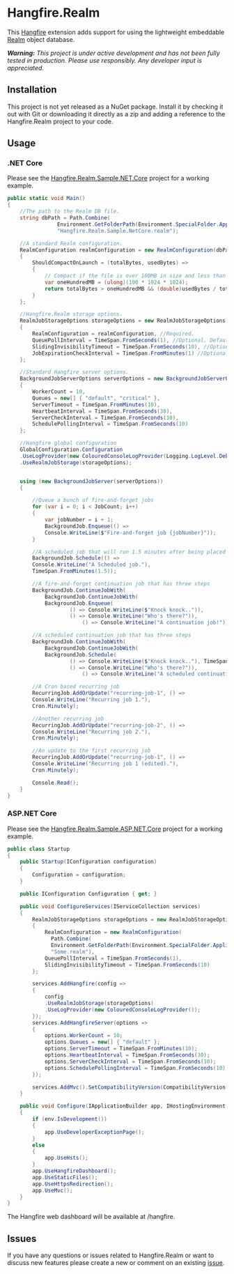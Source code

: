 # Hangfire.Realm

This [Hangfire](http://hangfire.io) extension adds support for using the lightweight embeddable [Realm](https://realm.io) object database.

_**Warning:** This project is under active development and has not been fully tested in production. Please use responsibly. Any developer input is appreciated._

## Installation

This project is not yet released as a NuGet package. Install it by checking it out with Git or downloading it directly as a zip and adding a reference to the Hangfire.Realm project to your code.

## Usage

### .NET Core

Please see the [Hangfire.Realm.Sample.NET.Core](https://github.com/gottscj/Hangfire.Realm/tree/master/src/Hangfire.Realm.Sample.NET.Core) project for a working example.

```csharp
public static void Main()
{
    //The path to the Realm DB file.
    string dbPath = Path.Combine(
                Environment.GetFolderPath(Environment.SpecialFolder.ApplicationData),
                "Hangfire.Realm.Sample.NetCore.realm");

    //A standard Realm configuration.
    RealmConfiguration realmConfiguration = new RealmConfiguration(dbPath)
    {
        ShouldCompactOnLaunch = (totalBytes, usedBytes) =>
        {
            // Compact if the file is over 100MB in size and less than 50% 'used'
            var oneHundredMB = (ulong)(100 * 1024 * 1024);
            return totalBytes > oneHundredMB && (double)usedBytes / totalBytes < 0.5;
        }
    };

    //Hangfire.Realm storage options.
    RealmJobStorageOptions storageOptions = new RealmJobStorageOptions
    {
        RealmConfiguration = realmConfiguration, //Required.
        QueuePollInterval = TimeSpan.FromSeconds(1), //Optional. Defaults to TimeSpan.FromSeconds(15)
        SlidingInvisibilityTimeout = TimeSpan.FromSeconds(10), //Optional. Defaults to TimeSpan.FromMinutes(10)
        JobExpirationCheckInterval = TimeSpan.FromMinutes(1) //Optional. Defaults to TimeSpan.FromMinutes(30)
    };

    //Standard Hangfire server options.
    BackgroundJobServerOptions serverOptions = new BackgroundJobServerOptions()
    {
        WorkerCount = 10,
        Queues = new[] { "default", "critical" },
        ServerTimeout = TimeSpan.FromMinutes(10),
        HeartbeatInterval = TimeSpan.FromSeconds(30),
        ServerCheckInterval = TimeSpan.FromSeconds(10),
        SchedulePollingInterval = TimeSpan.FromSeconds(10)
    };

    //Hangfire global configuration
    GlobalConfiguration.Configuration
    .UseLogProvider(new ColouredConsoleLogProvider(Logging.LogLevel.Debug))
    .UseRealmJobStorage(storageOptions);


    using (new BackgroundJobServer(serverOptions))
    {

        //Queue a bunch of fire-and-forget jobs
        for (var i = 0; i < JobCount; i++)
        {
            var jobNumber = i + 1;
            BackgroundJob.Enqueue(() =>
            Console.WriteLine($"Fire-and-forget job {jobNumber}"));
        }

        //A scheduled job that will run 1.5 minutes after being placed in queue
        BackgroundJob.Schedule(() =>
        Console.WriteLine("A Scheduled job."),
        TimeSpan.FromMinutes(1.5));

        //A fire-and-forget continuation job that has three steps
        BackgroundJob.ContinueJobWith(
            BackgroundJob.ContinueJobWith(
            BackgroundJob.Enqueue(
                    () => Console.WriteLine($"Knock knock..")),
                    () => Console.WriteLine("Who's there?")),
                        () => Console.WriteLine("A continuation job!"));

        //A scheduled continuation job that has three steps
        BackgroundJob.ContinueJobWith(
            BackgroundJob.ContinueJobWith(
            BackgroundJob.Schedule(
                    () => Console.WriteLine($"Knock knock.."), TimeSpan.FromMinutes(2)),
                    () => Console.WriteLine("Who's there?")),
                        () => Console.WriteLine("A scheduled continuation job!"));

        //A Cron based recurring job
        RecurringJob.AddOrUpdate("recurring-job-1", () =>
        Console.WriteLine("Recurring job 1."),
        Cron.Minutely);

        //Another recurring job
        RecurringJob.AddOrUpdate("recurring-job-2", () =>
        Console.WriteLine("Recurring job 2."),
        Cron.Minutely);

        //An update to the first recurring job
        RecurringJob.AddOrUpdate("recurring-job-1", () =>
        Console.WriteLine("Recurring job 1 (edited)."),
        Cron.Minutely);

        Console.Read();
    }
}
```

### ASP.NET Core

Please see the [Hangfire.Realm.Sample.ASP.NET.Core](https://github.com/gottscj/Hangfire.Realm/tree/master/src/Hangfire.Realm.Sample.ASP.NET.Core) project for a working example.

```csharp
public class Startup
{
    public Startup(IConfiguration configuration)
    {
        Configuration = configuration;
    }

    public IConfiguration Configuration { get; }

    public void ConfigureServices(IServiceCollection services)
    {
        RealmJobStorageOptions storageOptions = new RealmJobStorageOptions
        {
            RealmConfiguration = new RealmConfiguration(
              Path.Combine(
              Environment.GetFolderPath(Environment.SpecialFolder.ApplicationData),
              "Some.realm"),
            QueuePollInterval = TimeSpan.FromSeconds(1),
            SlidingInvisibilityTimeout = TimeSpan.FromSeconds(10)
        };

        services.AddHangfire(config =>
        {
            config
            .UseRealmJobStorage(storageOptions)
            .UseLogProvider(new ColouredConsoleLogProvider());
        });
        services.AddHangfireServer(options =>
        {
            options.WorkerCount = 10;
            options.Queues = new[] { "default" };
            options.ServerTimeout = TimeSpan.FromMinutes(10);
            options.HeartbeatInterval = TimeSpan.FromSeconds(30);
            options.ServerCheckInterval = TimeSpan.FromSeconds(10);
            options.SchedulePollingInterval = TimeSpan.FromSeconds(10);
        });

        services.AddMvc().SetCompatibilityVersion(CompatibilityVersion.Version_2_2);
    }

    public void Configure(IApplicationBuilder app, IHostingEnvironment env)
    {
        if (env.IsDevelopment())
        {
            app.UseDeveloperExceptionPage();
        }
        else
        {
            app.UseHsts();
        }
        app.UseHangfireDashboard();
        app.UseStaticFiles();
        app.UseHttpsRedirection();
        app.UseMvc();
    }
}
```

The Hangfire web dashboard will be available at /hangfire.

## Issues

If you have any questions or issues related to Hangfire.Realm or want to discuss new features please create a new or comment on an existing [issue](https://github.com/gottscj/Hangfire.Realm/issues).
